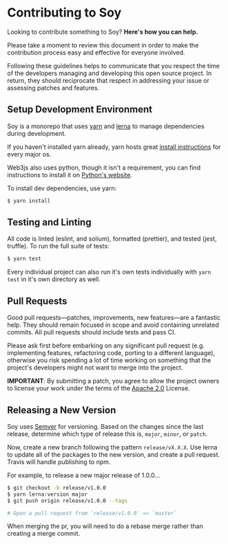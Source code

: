 # Contributing to Soy

Looking to contribute something to Soy? **Here's how you can help.**

Please take a moment to review this document in order to make the contribution
process easy and effective for everyone involved.

Following these guidelines helps to communicate that you respect the time of the
developers managing and developing this open source project. In return, they
should reciprocate that respect in addressing your issue or assessing patches
and features.

## Setup Development Environment

Soy is a monorepo that uses [yarn](https://yarnpkg.com) and [lerna](https://lernajs.io/)
to manage dependencies during development.

If you haven't installed yarn already, yarn hosts great
[install instructions](https://yarnpkg.com/en/docs/install) for every major os.

Web3js also uses python, though it isn't a requirement, you can find instructions
to install it on [Python's website](https://www.python.org/downloads/).

To install dev dependencies, use yarn:

```bash
$ yarn install
```

## Testing and Linting

All code is linted (eslint, and solium), formatted (prettier), and tested
(jest, truffle). To run the full suite of tests:

```bash
$ yarn test
```

Every individual project can also run it's own tests individually with
`yarn test` in it's own directory as well.

## Pull Requests

Good pull requests—patches, improvements, new features—are a fantastic help.
They should remain focused in scope and avoid containing unrelated commits.
All pull requests should include tests and pass CI.

Please ask first before embarking on any significant pull request
(e.g. implementing features, refactoring code, porting to a different language),
otherwise you risk spending a lot of time working on something that the project's
developers might not want to merge into the project.

**IMPORTANT**: By submitting a patch, you agree to allow the project owners to
license your work under the terms of the
[Apache 2.0](https://github.com/ConsenSys/web3studio-soy/blob/master/packages/soy-core/LICENSE)
License.

## Releasing a New Version

Soy uses [Semver](https://semver.org/) for versioning. Based on the changes
since the last release, determine which type of release this is, `major`,
`minor`, or `patch`.

Now, create a new branch following the pattern `release/vX.X.X`. Use
lerna to update all of the packages to the new version, and create a pull
request. Travis will handle publishing to npm.

For example, to release a new major release of 1.0.0...

```bash
$ git checkout -b release/v1.0.0
$ yarn lerna:version major
$ git push origin release/v1.0.0 --tags

# Open a pull request from `release/v1.0.0` => `master`
```

When merging the pr, you will need to do a rebase merge rather than creating a
merge commit.
